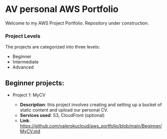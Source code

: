 # AV personal AWS Portfolio
Welcome to my AWS Project Portfolio. Repository under construction.
### Project Levels
The projects are categorized into three levels:
* Beginner
* Intermediate
* Advanced

## Beginner projects:
* Project 1: MyCV
  
  - **Description**: this project involves creating and setting up a bucket of static content and upload our personal CV.
  - **Services used**: S3, CloudFront (optional)
  - **Link**: https://github.com/valerokucloud/aws_portfolio/blob/main/Beginner/MyCV.md
